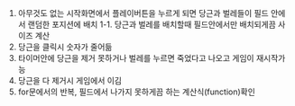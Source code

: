 1. 아무것도 없는 시작화면에서 플레이버튼을 누르게 되면 당근과 벌레들이 필드 안에서 랜덤한 포지션에 배치
1-1. 당근과 벌레를 배치할때 필드안에서만 배치되게끔 사이즈 계산 
2. 당근을 클릭시 숫자가 줄어듦
3. 타이머안에 당근을 제거 못하거나 벌레를 누르면 죽었다고 나오고 게임이 재시작가능
4. 당근을 다 제거시 게임에서 이김
5. for문에서의 반복, 필드에서 나가지 못하게끔 하는 계산식(function)확인